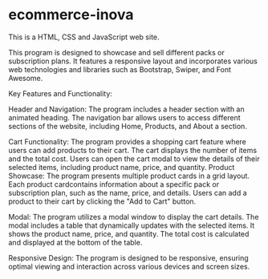 # ecommerce-inova
This is a HTML, CSS and JavaScript web site.

This program is designed to showcase and sell different packs or subscription plans. It features a responsive layout and incorporates various
web technologies and libraries such as Bootstrap, Swiper, and Font Awesome.

Key Features and Functionality:

Header and Navigation: 
  The program includes a header section with an animated heading. 
  The navigation bar allows users to access different sections of the website, including Home, Products, and About a section.
 
Cart Functionality: 
  The program provides a shopping cart feature where users can add products to their cart. The cart displays the number of items and the total cost. Users can open the cart modal to view the details of their selected items, including product name, price, and quantity.
  Product Showcase: The program presents multiple product cards in a grid layout. 
  Each product cardcontains information about a specific pack or subscription plan, such as the name, price, and details. Users can add a product to their cart by clicking the "Add to Cart" button.
               
Modal: 
  The program utilizes a modal window to display the cart details. The modal includes a table
  that dynamically updates with the selected items. It shows the product name, price, and quantity.
  The total cost is calculated and displayed at the bottom of the table.
             
Responsive Design: 
   The program is designed to be responsive, ensuring optimal viewing and interaction across various devices and screen sizes.
